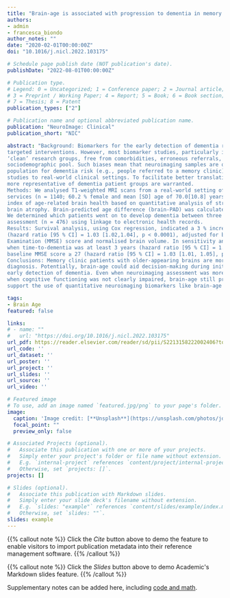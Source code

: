 ```yaml
---
title: "Brain-age is associated with progression to dementia in memory clinic patients"
authors:
- admin
- francesca_biondo
author_notes: ""
date: "2020-02-01T00:00:00Z"
doi: "10.1016/j.nicl.2022.103175"

# Schedule page publish date (NOT publication's date).
publishDate: "2022-08-01T00:00:00Z"

# Publication type.
# Legend: 0 = Uncategorized; 1 = Conference paper; 2 = Journal article;
# 3 = Preprint / Working Paper; 4 = Report; 5 = Book; 6 = Book section;
# 7 = Thesis; 8 = Patent
publication_types: ["2"]

# Publication name and optional abbreviated publication name.
publication: "NeuroImage: Clinical"
publication_short: "NIC"

abstract: "Background: Biomarkers for the early detection of dementia risk hold promise for better disease monitoring and
targeted interventions. However, most biomarker studies, particularly in neuroimaging, have analysed artificially
‘clean’ research groups, free from comorbidities, erroneous referrals, contraindications and from a narrow
sociodemographic pool. Such biases mean that neuroimaging samples are often unrepresentative of the target
population for dementia risk (e.g., people referred to a memory clinic), limiting the generalisation of these
studies to real-world clinical settings. To facilitate better translation from research to the clinic, datasets that are
more representative of dementia patient groups are warranted.
Methods: We analysed T1-weighted MRI scans from a real-world setting of patients referred to UK memory clinic
services (n = 1140; 60.2 % female and mean [SD] age of 70.0[10.8] years) to derive ‘brain-age’. Brain-age is an
index of age-related brain health based on quantitative analysis of structural neuroimaging, largely reflecting
brain atrophy. Brain-predicted age difference (brain-PAD) was calculated as brain-age minus chronological age.
We determined which patients went on to develop dementia between three months and 7.8 years after neuroimaging
assessment (n = 476) using linkage to electronic health records.
Results: Survival analysis, using Cox regression, indicated a 3 % increased risk of dementia per brain-PAD year
(hazard ratio [95 % CI] = 1.03 [1.02,1.04], p < 0.0001), adjusted for baseline age, age2, sex, Mini Mental State
Examination (MMSE) score and normalised brain volume. In sensitivity analyses, brain-PAD remained significant
when time-to-dementia was at least 3 years (hazard ratio [95 % CI] = 1.06 [1.02, 1.09], p = 0.0006), or when
baseline MMSE score ≥ 27 (hazard ratio [95 % CI] = 1.03 [1.01, 1.05], p = 0.0006).
Conclusions: Memory clinic patients with older-appearing brains are more likely to receive a subsequent dementia
diagnosis. Potentially, brain-age could aid decision-making during initial memory clinic assessment to improve
early detection of dementia. Even when neuroimaging assessment was more than 3 years prior to diagnosis and
when cognitive functioning was not clearly impaired, brain-age still proved informative. These real-world results
support the use of quantitative neuroimaging biomarkers like brain-age in memory clinics."

tags:
- Brain Age
featured: false

links:
# - name: ""
#   url: "https://doi.org/10.1016/j.nicl.2022.103175"
url_pdf: https://reader.elsevier.com/reader/sd/pii/S2213158222002406?token=D8C58A56CADE6A2C2F38062BBF9E61F95BBB9F561FE15D595CFEE0EC7194B2418575AF14A603E28A4950BDAFD340587D&originRegion=eu-west-1&originCreation=20221109150043
url_code: ''
url_dataset: ''
url_poster: ''
url_project: ''
url_slides: ''
url_source: ''
url_video: ''

# Featured image
# To use, add an image named `featured.jpg/png` to your page's folder. 
image:
  caption: 'Image credit: [**Unsplash**](https://unsplash.com/photos/jdD8gXaTZsc)'
  focal_point: ""
  preview_only: false

# Associated Projects (optional).
#   Associate this publication with one or more of your projects.
#   Simply enter your project's folder or file name without extension.
#   E.g. `internal-project` references `content/project/internal-project/index.md`.
#   Otherwise, set `projects: []`.
projects: []

# Slides (optional).
#   Associate this publication with Markdown slides.
#   Simply enter your slide deck's filename without extension.
#   E.g. `slides: "example"` references `content/slides/example/index.md`.
#   Otherwise, set `slides: ""`.
slides: example
---
```


{{% callout note %}}
Click the *Cite* button above to demo the feature to enable visitors to import publication metadata into their reference management software.
{{% /callout %}}

{{% callout note %}}
Click the *Slides* button above to demo Academic's Markdown slides feature.
{{% /callout %}}

Supplementary notes can be added here, including [code and math](https://sourcethemes.com/academic/docs/writing-markdown-latex/).
